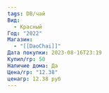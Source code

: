 ```yaml
---
tags: DB/чай
Вид:
  - Красный
Год: "2022"
Магазин:
  - "[[DaoChai]]"
Дата покупки: 2023-08-16T23:19
Купил/гр: 50
Наличие дома: Да
Цена/гр: "12.38"
ценагр: 12.38 руб
---
```

